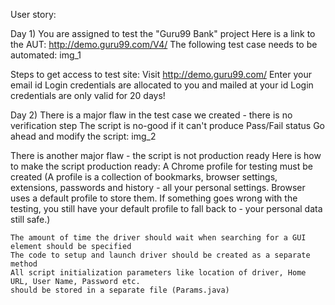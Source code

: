 User story:

Day 1)
You are assigned to test the "Guru99 Bank" project
Here is a link to the AUT: http://demo.guru99.com/V4/
The following test case needs to be automated: img_1

Steps to get access to test site:
	Visit http://demo.guru99.com/
	Enter your email id
	Login credentials are allocated to you and mailed at your id
	Login credentials are only valid for 20 days!
	
Day 2)
There is a major flaw in the test case we created - there is no verification step
The script is no-good if it can't produce Pass/Fail status
Go ahead and modify the script: img_2

There is another major flaw - the script is not production ready
Here is how to make the script production ready:
	A Chrome profile for testing must be created
	(A profile is a collection of bookmarks, browser settings, extensions, passwords and history
	- all your personal settings. Browser uses a default profile to store them.
	If something goes wrong with the testing, you still have your default profile to fall back to
	- your personal data still safe.)
	 
	The amount of time the driver should wait when searching for a GUI element should be specified
	The code to setup and launch driver should be created as a separate method
	All script initialization parameters like location of driver, Home URL, User Name, Password etc.
	should be stored in a separate file (Params.java)
	